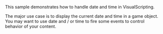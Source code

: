 This sample demonstrates how to handle date and time in VisualScripting.

The major use case is to display the current date and time in a game object.
You may want to use date and / or time to fire some events to control behavior of your content.